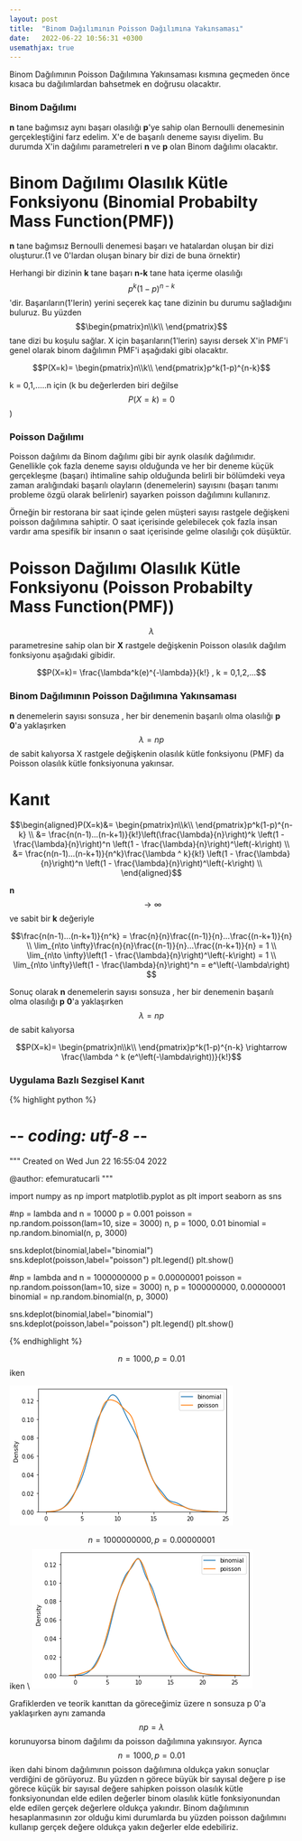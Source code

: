 ```yaml
---
layout: post
title:  "Binom Dağılımının Poisson Dağılımına Yakınsaması"
date:   2022-06-22 10:56:31 +0300
usemathjax: true
---
```


Binom Dağılımının Poisson Dağılımına Yakınsaması kısmına geçmeden önce kısaca bu dağılımlardan bahsetmek en doğrusu olacaktır.

### Binom Dağılımı

**n** tane bağımsız aynı başarı olasılığı **p**'ye sahip olan Bernoulli denemesinin gerçekleştiğini farz edelim. X'e de başarılı deneme sayısı diyelim.
Bu durumda X'in dağılımı parametreleri **n** ve **p** olan Binom dağılımı olacaktır.

# Binom Dağılımı Olasılık Kütle Fonksiyonu (Binomial Probabilty Mass Function(PMF))

**n** tane bağımsız Bernoulli denemesi başarı ve hatalardan oluşan bir dizi oluşturur.(1 ve 0'lardan oluşan binary bir dizi de buna örnektir)

Herhangi bir dizinin **k** tane başarı **n-k** tane hata içerme olasılığı $$p^k(1-p)^{n-k}$$ 'dir.
Başarıların(1'lerin) yerini seçerek kaç tane dizinin bu durumu sağladığını buluruz. Bu yüzden $$\begin{pmatrix}n\\k\\ \end{pmatrix}$$ tane dizi bu koşulu 
sağlar. X için başarıların(1'lerin) sayısı dersek X'in PMF'i genel olarak binom dağılımın PMF'i aşağıdaki gibi olacaktır.

$$P(X=k)= \begin{pmatrix}n\\k\\ \end{pmatrix}p^k(1-p)^{n-k}$$

k = 0,1,.....n için (k bu değerlerden biri değilse $$P(X=k)=0$$)

### Poisson Dağılımı

Poisson dağılımı da Binom dağılımı gibi bir ayrık olasılık dağılımıdır. Genellikle çok fazla deneme sayısı olduğunda ve her bir deneme küçük gerçekleşme
(başarı) ihtimaline sahip olduğunda belirli bir bölümdeki veya zaman aralığındaki başarılı olayların (denemelerin) sayısını (başarı tanımı probleme özgü olarak belirlenir) sayarken poisson dağılımını kullanırız.

Örneğin bir restorana bir saat içinde gelen müşteri sayısı rastgele değişkeni poisson dağılımına sahiptir. O saat içerisinde gelebilecek çok fazla insan vardır ama spesifik bir insanın o saat içerisinde gelme olasılığı çok düşüktür.

# Poisson Dağılımı Olasılık Kütle Fonksiyonu (Poisson Probabilty Mass Function(PMF))

$$\lambda$$ parametresine sahip olan bir **X** rastgele değişkenin Poisson olasılık dağılım fonksiyonu aşağıdaki gibidir.

$$P(X=k)=  \frac{\lambda^k(e)^{-\lambda}}{k!} ,  k = 0,1,2,...$$

### Binom Dağılımının Poisson Dağılımına Yakınsaması

**n** denemelerin sayısı sonsuza ,  her bir denemenin başarılı olma olasılığı **p** **0**'a yaklaşırken $$\lambda = np$$ de sabit kalıyorsa X rastgele değişkenin
olasılık kütle fonksiyonu (PMF) da Poisson olasılık kütle fonksiyonuna yakınsar.

# Kanıt

$$\begin{aligned}P(X=k)&= \begin{pmatrix}n\\k\\ \end{pmatrix}p^k(1-p)^{n-k} \\
&= \frac{n(n-1)...(n-k+1)}{k!}\left(\frac{\lambda}{n}\right)^k \left(1 - \frac{\lambda}{n}\right)^n \left(1 - \frac{\lambda}{n}\right)^\left(-k\right) \\
&= \frac{n(n-1)...(n-k+1)}{n^k}\frac{\lambda ^ k}{k!} \left(1 - \frac{\lambda}{n}\right)^n \left(1 - \frac{\lambda}{n}\right)^\left(-k\right) \\
\end{aligned}$$

**n** $$\rightarrow \infty$$ ve sabit bir **k** değeriyle

$$\frac{n(n-1)...(n-k+1)}{n^k} = \frac{n}{n}\frac{(n-1)}{n}...\frac{(n-k+1)}{n} \\
\lim_{n\to \infty}\frac{n}{n}\frac{(n-1)}{n}...\frac{(n-k+1)}{n} = 1 \\
\lim_{n\to \infty}\left(1 - \frac{\lambda}{n}\right)^\left(-k\right) = 1 \\
\lim_{n\to \infty}\left(1 - \frac{\lambda}{n}\right)^n = e^\left(-\lambda\right)
$$

Sonuç olarak **n** denemelerin sayısı sonsuza ,  her bir denemenin başarılı olma olasılığı **p** **0**'a yaklaşırken $$\lambda = np$$ de sabit kalıyorsa

$$P(X=k)= \begin{pmatrix}n\\k\\ \end{pmatrix}p^k(1-p)^{n-k} \rightarrow \frac{\lambda ^ k (e^\left(-\lambda\right))}{k!}$$

### Uygulama Bazlı Sezgisel Kanıt

{% highlight python %}
# -*- coding: utf-8 -*-
"""
Created on Wed Jun 22 16:55:04 2022

@author: efemuratucarli
"""

import numpy as np
import matplotlib.pyplot as plt
import seaborn as sns

#np = lambda and n = 10000 p = 0.001
poisson = np.random.poisson(lam=10, size = 3000)
n, p = 1000, 0.01
binomial = np.random.binomial(n, p, 3000)

sns.kdeplot(binomial,label="binomial")
sns.kdeplot(poisson,label="poisson")
plt.legend()
plt.show()

#np = lambda and n = 1000000000 p = 0.00000001
poisson = np.random.poisson(lam=10, size = 3000)
n, p = 1000000000, 0.00000001
binomial = np.random.binomial(n, p, 3000)

sns.kdeplot(binomial,label="binomial")
sns.kdeplot(poisson,label="poisson")
plt.legend()
plt.show()

{% endhighlight %}

$$n = 1000 , p = 0.01$$ iken

![Comparison of binomial and poisson distribution](/images/first_comparison.png)

$$n = 1000000000 , p = 0.00000001$$ iken \\
![Comparison of binomial and poisson distribution](/images/second_comparison.png)

Grafiklerden ve teorik kanıttan da göreceğimiz üzere n sonsuza p 0'a yaklaşırken aynı zamanda $$np = \lambda$$ korunuyorsa
binom dağılımı da poisson dağılımına yakınsıyor. Ayrıca $$ n = 1000 , p = 0.01$$ iken dahi binom dağılımının poisson dağılımına
oldukça yakın sonuçlar verdiğini de görüyoruz. Bu yüzden n görece büyük bir sayısal değere p ise görece küçük
bir sayısal değere sahipken poisson olasılık kütle fonksiyonundan elde edilen değerler binom olasılık kütle fonksiyonundan elde edilen
gerçek değerlere oldukça yakındır. Binom dağılımının hesaplanmasının zor olduğu kimi durumlarda bu yüzden poisson dağılımını kullanıp gerçek değere oldukça yakın değerler elde edebiliriz.